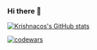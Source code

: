 ### Hi there 👋

[![Krishnacos's GitHub stats](https://github-readme-stats.vercel.app/api?username=krishnacore&count_private=true&&theme=radical&show_icons=true&include_all_commits=true)](https://github.com/anuraghazra/github-readme-stats)

[![codewars](https://www.codewars.com/users/Krishnacore/badges/large)](https://www.codewars.com/users/Krishnacore)
